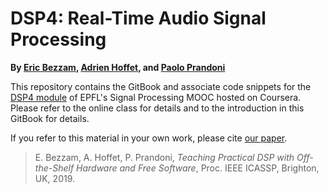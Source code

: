 # DSP4: Real-Time Audio Signal Processing

**By [Eric Bezzam](https://ebezzam.github.io/), [Adrien Hoffet](https://people.epfl.ch/adrien.hoffet), and [Paolo Prandoni](https://people.epfl.ch/paolo.prandoni)**

This repository contains the GitBook and associate code snippets for the [DSP4 module](https://www.coursera.org/learn/dsp4) of EPFL's Signal Processing MOOC hosted on Coursera. Please refer to the online class for details and to the introduction in this GitBook for details.

If you refer to this material in your own work, please cite [our paper](https://infoscience.epfl.ch/record/258046/files/dsp_labs_icassp_2019.pdf).

> E. Bezzam, A. Hoffet, P. Prandoni, *Teaching Practical DSP with Off-the-Shelf Hardware and Free Software*, Proc. IEEE ICASSP, Brighton, UK, 2019.
